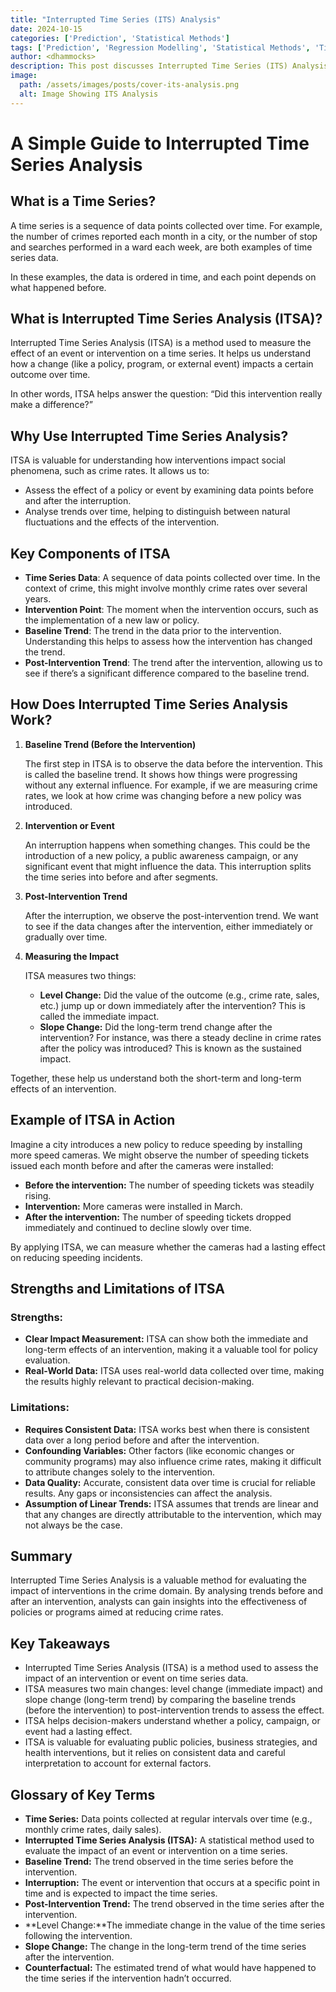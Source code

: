 ```yaml
---
title: "Interrupted Time Series (ITS) Analysis"
date: 2024-10-15
categories: ['Prediction', 'Statistical Methods']
tags: ['Prediction', 'Regression Modelling', 'Statistical Methods', 'Time Series Analysis', 'Linear Regression', 'Supervised Learning']
author: <dhammocks>
description: This post discusses Interrupted Time Series (ITS) Analysis in simple terms using accessible language for all.
image:
  path: /assets/images/posts/cover-its-analysis.png
  alt: Image Showing ITS Analysis
---
```


# A Simple Guide to Interrupted Time Series Analysis

## What is a Time Series?

A time series is a sequence of data points collected over time. For example, the number of crimes reported each month in a city, or the number of stop and searches performed in a ward each week, are both examples of time series data.

In these examples, the data is ordered in time, and each point depends on what happened before.

## What is Interrupted Time Series Analysis (ITSA)?

Interrupted Time Series Analysis (ITSA) is a method used to measure the effect of an event or intervention on a time series. It helps us understand how a change (like a policy, program, or external event) impacts a certain outcome over time.

In other words, ITSA helps answer the question: “Did this intervention really make a difference?”


## Why Use Interrupted Time Series Analysis?

ITSA is valuable for understanding how interventions impact social phenomena, such as crime rates. It allows us to:
 - Assess the effect of a policy or event by examining data points before and after the interruption.
 - Analyse trends over time, helping to distinguish between natural fluctuations and the effects of the intervention.


## Key Components of ITSA

 - **Time Series Data**: A sequence of data points collected over time. In the context of crime, this might involve monthly crime rates over several years.
 - **Intervention Point**: The moment when the intervention occurs, such as the implementation of a new law or policy.
 - **Baseline Trend**: The trend in the data prior to the intervention. Understanding this helps to assess how the intervention has changed the trend.
 - **Post-Intervention Trend**: The trend after the intervention, allowing us to see if there’s a significant difference compared to the baseline trend.



## How Does Interrupted Time Series Analysis Work?

1. **Baseline Trend (Before the Intervention)**

     The first step in ITSA is to observe the data before the intervention. This is called the baseline trend. It shows how things were progressing without any external influence. For example, if we are measuring crime rates, we look at how crime was changing before a new policy was introduced.
2. **Intervention or Event**

     An interruption happens when something changes. This could be the introduction of a new policy, a public awareness campaign, or any significant event that might influence the data. This interruption splits the time series into before and after segments.
3. **Post-Intervention Trend**

     After the interruption, we observe the post-intervention trend. We want to see if the data changes after the intervention, either immediately or gradually over time.
4. **Measuring the Impact**

     ITSA measures two things:
     - **Level Change:** Did the value of the outcome (e.g., crime rate, sales, etc.) jump up or down immediately after the intervention? This is called the immediate impact.
     - **Slope Change:** Did the long-term trend change after the intervention? For instance, was there a steady decline in crime rates after the policy was introduced? This is known as the sustained impact.

Together, these help us understand both the short-term and long-term effects of an intervention.


## Example of ITSA in Action
Imagine a city introduces a new policy to reduce speeding by installing more speed cameras. We might observe the number of speeding tickets issued each month before and after the cameras were installed:
 - **Before the intervention:** The number of speeding tickets was steadily rising.
 - **Intervention:** More cameras were installed in March.
- **After the intervention:** The number of speeding tickets dropped immediately and continued to decline slowly over time.

By applying ITSA, we can measure whether the cameras had a lasting effect on reducing speeding incidents.



## Strengths and Limitations of ITSA

### Strengths:
 - **Clear Impact Measurement:** ITSA can show both the immediate and long-term effects of an intervention, making it a valuable tool for policy evaluation.
- **Real-World Data:** ITSA uses real-world data collected over time, making the results highly relevant to practical decision-making.

### Limitations:
- **Requires Consistent Data:** ITSA works best when there is consistent data over a long period before and after the intervention.
- **Confounding Variables:** Other factors (like economic changes or community programs) may also influence crime rates, making it difficult to attribute changes solely to the intervention.
- **Data Quality:** Accurate, consistent data over time is crucial for reliable results. Any gaps or inconsistencies can affect the analysis.
- **Assumption of Linear Trends:** ITSA assumes that trends are linear and that any changes are directly attributable to the intervention, which may not always be the case.


## Summary

Interrupted Time Series Analysis is a valuable method for evaluating the impact of interventions in the crime domain. By analysing trends before and after an intervention, analysts can gain insights into the effectiveness of policies or programs aimed at reducing crime rates.

## Key Takeaways
- Interrupted Time Series Analysis (ITSA) is a method used to assess the impact of an intervention or event on time series data.
- ITSA measures two main changes: level change (immediate impact) and slope change (long-term trend) by comparing the baseline trends (before the intervention) to post-intervention trends to assess the effect.
- ITSA helps decision-makers understand whether a policy, campaign, or event had a lasting effect.
- ITSA is valuable for evaluating public policies, business strategies, and health interventions, but it relies on consistent data and careful interpretation to account for external factors.


## Glossary of Key Terms
- **Time Series:** Data points collected at regular intervals over time (e.g., monthly crime rates, daily sales).
- **Interrupted Time Series Analysis (ITSA):** A statistical method used to evaluate the impact of an event or intervention on a time series.
- **Baseline Trend:** The trend observed in the time series before the intervention.
- **Interruption:** The event or intervention that occurs at a specific point in time and is expected to impact the time series.
- **Post-Intervention Trend:** The trend observed in the time series after the intervention.
- **Level Change:**The immediate change in the value of the time series following the intervention.
- **Slope Change:** The change in the long-term trend of the time series after the intervention.
- **Counterfactual:** The estimated trend of what would have happened to the time series if the intervention hadn’t occurred.

